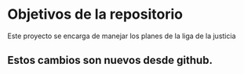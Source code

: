# Objetivos de la repositorio

Este proyecto se encarga de manejar los planes de la liga de la justicia


## Estos cambios son nuevos desde github.
